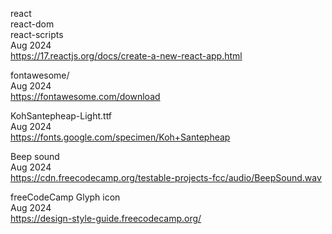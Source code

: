react
<br>react-dom
<br>react-scripts
<br>Aug 2024
<br><https://17.reactjs.org/docs/create-a-new-react-app.html>

fontawesome/
<br>Aug 2024
<br><https://fontawesome.com/download>

KohSantepheap-Light.ttf
<br>Aug 2024
<br><https://fonts.google.com/specimen/Koh+Santepheap>

Beep sound
<br>Aug 2024
<br><https://cdn.freecodecamp.org/testable-projects-fcc/audio/BeepSound.wav>

freeCodeCamp Glyph icon
<br>Aug 2024
<br><https://design-style-guide.freecodecamp.org/>
